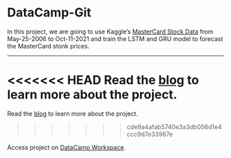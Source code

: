 # DataCamp-Git

In this project, we are going to use Kaggle’s [MasterCard Stock Data](https://www.kaggle.com/kalilurrahman/mastercard-stock-data-latest-and-updated?select=Mastercard_stock_history.csv) from May-25-2006 to Oct-11-2021 and train the LSTM and GRU model to forecast the MasterCard stonk prices. 

---

<<<<<<< HEAD
Read the [blog](https://www.datacamp.com/community/tutorials#$##tutorial-for-recurrent-neural-network) to learn more about the project.
=======
Read the [blog](https://www.datacamp.com/community/tutorials/tutorial-for-recurrent-neural-network) to learn more about the project.
>>>>>>> cde9a4afab5740e3a3db056d1e4ccc9d7e33967e

Access project on [DataCamp Workspace](https://app.datacamp.com/workspace/w/94a70e98-585a-4dc4-b307-8a6627800ae2). 
